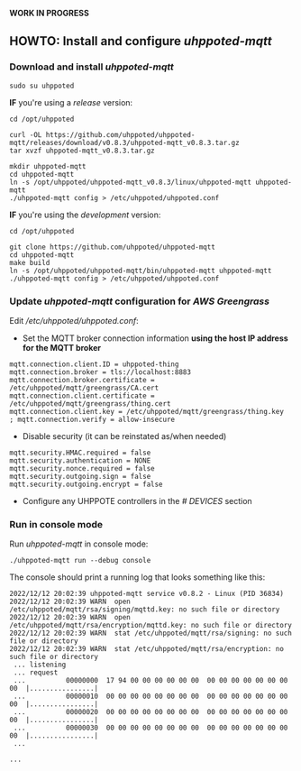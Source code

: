 **WORK IN PROGRESS**

## HOWTO: Install and configure _uhppoted-mqtt_

### Download and install _uhppoted-mqtt_
```
sudo su uhppoted
```

**IF** you're using a _release_ version:
```
cd /opt/uhppoted

curl -OL https://github.com/uhppoted/uhppoted-mqtt/releases/download/v0.8.3/uhppoted-mqtt_v0.8.3.tar.gz
tar xvzf uhppoted-mqtt_v0.8.3.tar.gz

mkdir uhppoted-mqtt
cd uhppoted-mqtt
ln -s /opt/uhppoted/uhppoted-mqtt_v0.8.3/linux/uhppoted-mqtt uhppoted-mqtt
./uhppoted-mqtt config > /etc/uhppoted/uhppoted.conf
```

**IF** you're using the _development_ version:
```
cd /opt/uhppoted

git clone https://github.com/uhppoted/uhppoted-mqtt
cd uhppoted-mqtt
make build
ln -s /opt/uhppoted/uhppoted-mqtt/bin/uhppoted-mqtt uhppoted-mqtt
./uhppoted-mqtt config > /etc/uhppoted/uhppoted.conf
```

### Update _uhppoted-mqtt_ configuration for _AWS Greengrass_

Edit _/etc/uhppoted/uhppoted.conf_:

- Set the MQTT broker connection information **using the host IP address for the MQTT broker**
```
mqtt.connection.client.ID = uhppoted-thing
mqtt.connection.broker = tls://localhost:8883
mqtt.connection.broker.certificate = /etc/uhppoted/mqtt/greengrass/CA.cert
mqtt.connection.client.certificate = /etc/uhppoted/mqtt/greengrass/thing.cert
mqtt.connection.client.key = /etc/uhppoted/mqtt/greengrass/thing.key
; mqtt.connection.verify = allow-insecure
```

- Disable security (it can be reinstated as/when needed)
```
mqtt.security.HMAC.required = false
mqtt.security.authentication = NONE
mqtt.security.nonce.required = false
mqtt.security.outgoing.sign = false
mqtt.security.outgoing.encrypt = false
```

- Configure any UHPPOTE controllers in the _# DEVICES_ section

### Run in console mode

Run _uhppoted-mqtt_ in console mode:
```
./uhppoted-mqtt run --debug console
```
The console should print a running log that looks something like this:
```
2022/12/12 20:02:39 uhppoted-mqtt service v0.8.2 - Linux (PID 36834)
2022/12/12 20:02:39 WARN  open /etc/uhppoted/mqtt/rsa/signing/mqttd.key: no such file or directory
2022/12/12 20:02:39 WARN  open /etc/uhppoted/mqtt/rsa/encryption/mqttd.key: no such file or directory
2022/12/12 20:02:39 WARN  stat /etc/uhppoted/mqtt/rsa/signing: no such file or directory
2022/12/12 20:02:39 WARN  stat /etc/uhppoted/mqtt/rsa/encryption: no such file or directory
 ... listening
 ... request
 ...          00000000  17 94 00 00 00 00 00 00  00 00 00 00 00 00 00 00  |................|
 ...          00000010  00 00 00 00 00 00 00 00  00 00 00 00 00 00 00 00  |................|
 ...          00000020  00 00 00 00 00 00 00 00  00 00 00 00 00 00 00 00  |................|
 ...          00000030  00 00 00 00 00 00 00 00  00 00 00 00 00 00 00 00  |................|
 ...

...
```


